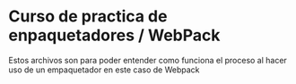 # Curso de practica de enpaquetadores / WebPack

Estos archivos son para poder entender como funciona el proceso al hacer uso de un empaquetador en este caso de Webpack
